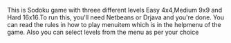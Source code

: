This is Sodoku game with threee different levels Easy 4x4,Medium 9x9 and Hard 16x16.To run this, you'll need Netbeans or Drjava and you're done.
You can read the rules in how to play menuitem which is in the helpmenu of the game. Also you can select levels from the menu as per your choice 
